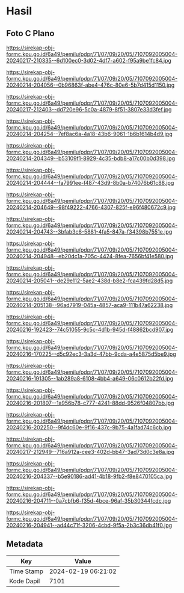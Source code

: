 # Hasil

## Foto C Plano

https://sirekap-obj-formc.kpu.go.id/6a49/pemilu/pdpr/71/07/09/20/05/7107092005004-20240217-210335--6d100ec0-3d02-4df7-a602-f95a9be1fc84.jpg

https://sirekap-obj-formc.kpu.go.id/6a49/pemilu/pdpr/71/07/09/20/05/7107092005004-20240214-204056--0b96863f-abe4-476c-80e6-5b7d415d1150.jpg

https://sirekap-obj-formc.kpu.go.id/6a49/pemilu/pdpr/71/07/09/20/05/7107092005004-20240217-212403--dd720e96-5c0a-4879-8f51-3807e33d3fef.jpg

https://sirekap-obj-formc.kpu.go.id/6a49/pemilu/pdpr/71/07/09/20/05/7107092005004-20240214-204254--7ef8ac6a-4a18-43b6-9061-1b6b1614b4d9.jpg

https://sirekap-obj-formc.kpu.go.id/6a49/pemilu/pdpr/71/07/09/20/05/7107092005004-20240214-204349--b53109f1-8929-4c35-bdb8-a17c00b0d398.jpg

https://sirekap-obj-formc.kpu.go.id/6a49/pemilu/pdpr/71/07/09/20/05/7107092005004-20240214-204444--fa7991ee-f487-43d9-8b0a-b74076b61c88.jpg

https://sirekap-obj-formc.kpu.go.id/6a49/pemilu/pdpr/71/07/09/20/05/7107092005004-20240214-204649--98f49222-4766-4307-825f-e96f480672c9.jpg

https://sirekap-obj-formc.kpu.go.id/6a49/pemilu/pdpr/71/07/09/20/05/7107092005004-20240214-204743--3bfab3c6-5881-4fa5-847a-f34398b7551e.jpg

https://sirekap-obj-formc.kpu.go.id/6a49/pemilu/pdpr/71/07/09/20/05/7107092005004-20240214-204948--eb20dc1a-705c-4424-8fea-7656bf41e580.jpg

https://sirekap-obj-formc.kpu.go.id/6a49/pemilu/pdpr/71/07/09/20/05/7107092005004-20240214-205041--de29e112-5ae2-438d-b8e2-fca439fd28d5.jpg

https://sirekap-obj-formc.kpu.go.id/6a49/pemilu/pdpr/71/07/09/20/05/7107092005004-20240214-205138--96ad7919-045a-4857-aca9-111b47a62238.jpg

https://sirekap-obj-formc.kpu.go.id/6a49/pemilu/pdpr/71/07/09/20/05/7107092005004-20240216-192423--74c51055-9c5c-4d1b-945d-f48862bcd907.jpg

https://sirekap-obj-formc.kpu.go.id/6a49/pemilu/pdpr/71/07/09/20/05/7107092005004-20240216-170225--d5c92ec3-3a3d-47bb-9cda-a4e5875d5be9.jpg

https://sirekap-obj-formc.kpu.go.id/6a49/pemilu/pdpr/71/07/09/20/05/7107092005004-20240216-191305--1ab289a8-6108-4bb4-a649-06c0612b22fd.jpg

https://sirekap-obj-formc.kpu.go.id/6a49/pemilu/pdpr/71/07/09/20/05/7107092005004-20240216-201807--1a956b78-c777-4241-88dd-9526f04807bb.jpg

https://sirekap-obj-formc.kpu.go.id/6a49/pemilu/pdpr/71/07/09/20/05/7107092005004-20240216-202250--9f4dc60e-9f16-437c-9b75-4a1fad74c6cb.jpg

https://sirekap-obj-formc.kpu.go.id/6a49/pemilu/pdpr/71/07/09/20/05/7107092005004-20240217-212949--716a912a-cee3-402d-bb47-3ad73d0c3e8a.jpg

https://sirekap-obj-formc.kpu.go.id/6a49/pemilu/pdpr/71/07/09/20/05/7107092005004-20240216-204337--b5e90186-ad41-4b18-9fb2-f8e8470105ca.jpg

https://sirekap-obj-formc.kpu.go.id/6a49/pemilu/pdpr/71/07/09/20/05/7107092005004-20240216-204711--0a7cbfb6-f35d-4bce-96af-35b30344fcdc.jpg

https://sirekap-obj-formc.kpu.go.id/6a49/pemilu/pdpr/71/07/09/20/05/7107092005004-20240216-204941--ad44c71f-3206-4cbd-9f5a-2b3c36db41f0.jpg


## Metadata

| Key        | Value               |
| ---------- | ------------------- |
| Time Stamp | 2024-02-19 06:21:02 |
| Kode Dapil | 7101                |



